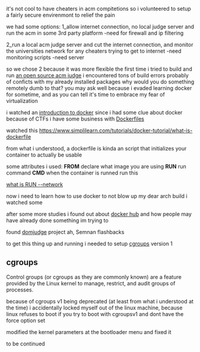 it's not cool to have cheaters in acm compitetions so i volunteered to setup a fairly secure envirenmont to relief the pain

we had some options:
1_allow internet connection, no local judge server and run the acm in some 3rd party platform
	-need for firewall and ip filtering

2_run a local acm judge server and cut the internet connection, and monitor the universities network for any cheaters trying to get to internet
	-need monitoring scripts
	-need server
	
	
so we chose 2 because it was more flexible
the first time i tried to build and run [an open source acm judge](https://github.com/DMOJ/online-judge) i encountered tons of build errors probably of conficts with my already installed packages
why would you do something remotely dumb to that? you may ask
well because i evaded learning docker for sometime, and as you can tell it's time to embrace my fear of virtualization

i watched an [introduction to docker](https://www.youtube.com/watch?v=eGz9DS-aIeY&t=672s)
since i had some clue about docker because of CTFs i have some business with [Dockerfiles](https://docs.docker.com/reference/dockerfile)

watched this https://www.simplilearn.com/tutorials/docker-tutorial/what-is-dockerfile

from what i understood, a dockerfile is kinda an script that initializes your container to actually be usable

some attributes i used:
**FROM**
declare what image you are using
**RUN**
run command
**CMD**
when the container is runned run this

[what  is RUN --network](https://stackoverflow.com/questions/43316376/what-does-network-host-option-in-docker-command-really-do)

now i need to learn how to use docker to not blow up my dear arch build
i watched some

after some more studies i found out about [docker hub](https://hub.docker.com) and how people may have already done something im trying to

found [domjudge](https://hub.docker.com/r/domjudge/judgehost) project
ah, Semnan flashbacks

to get this thing up and running i needed to setup [cgroups](https://wiki.archlinux.org/title/Cgroups) version 1

## cgroups
Control groups (or cgroups as they are commonly known) are a feature provided by the Linux kernel to manage, restrict, and audit groups of processes.

because of cgroups v1 being deprecated (at least from what i understood at the time) i accidentally locked myself out of the linux machine, because linux refuses to boot if you try to boot with cgroupsv1 and dont have the force option set

modified the kernel parameters at the bootloader menu and fixed it

to be continued
